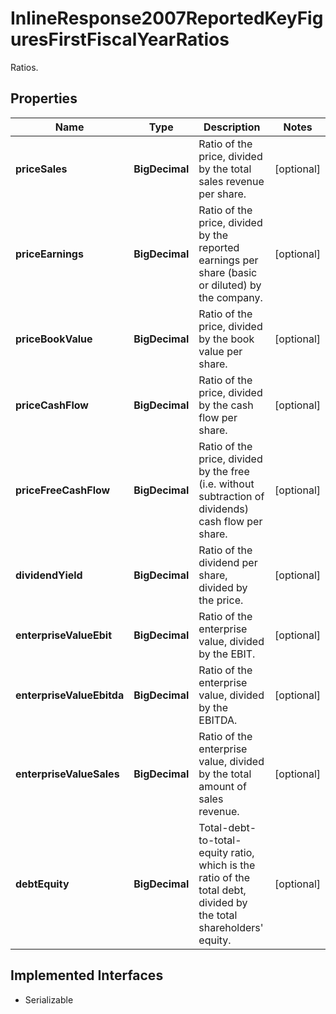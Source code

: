 

# InlineResponse2007ReportedKeyFiguresFirstFiscalYearRatios

Ratios.

## Properties

Name | Type | Description | Notes
------------ | ------------- | ------------- | -------------
**priceSales** | **BigDecimal** | Ratio of the price, divided by the total sales revenue per share. |  [optional]
**priceEarnings** | **BigDecimal** | Ratio of the price, divided by the reported earnings per share (basic or diluted) by the company. |  [optional]
**priceBookValue** | **BigDecimal** | Ratio of the price, divided by the book value per share. |  [optional]
**priceCashFlow** | **BigDecimal** | Ratio of the price, divided by the cash flow per share. |  [optional]
**priceFreeCashFlow** | **BigDecimal** | Ratio of the price, divided by the free (i.e. without subtraction of dividends) cash flow per share. |  [optional]
**dividendYield** | **BigDecimal** | Ratio of the dividend per share, divided by the price. |  [optional]
**enterpriseValueEbit** | **BigDecimal** | Ratio of the enterprise value, divided by the EBIT. |  [optional]
**enterpriseValueEbitda** | **BigDecimal** | Ratio of the enterprise value, divided by the EBITDA. |  [optional]
**enterpriseValueSales** | **BigDecimal** | Ratio of the enterprise value, divided by the total amount of sales revenue. |  [optional]
**debtEquity** | **BigDecimal** | Total-debt-to-total-equity ratio, which is the ratio of the total debt, divided by the total shareholders&#39; equity. |  [optional]


## Implemented Interfaces

* Serializable


